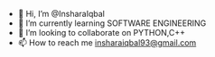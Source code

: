 - 👋 Hi, I’m @InsharaIqbal
- 🌱 I’m currently learning SOFTWARE ENGINEERING
- 💞️ I’m looking to collaborate on PYTHON,C++
- 📫 How to reach me insharaiqbal93@gmail.com

<!---
InsharaIqbal/InsharaIqbal is a ✨ special ✨ repository because its `README.md` (this file) appears on your GitHub profile.
You can click the Preview link to take a look at your changes.
--->
